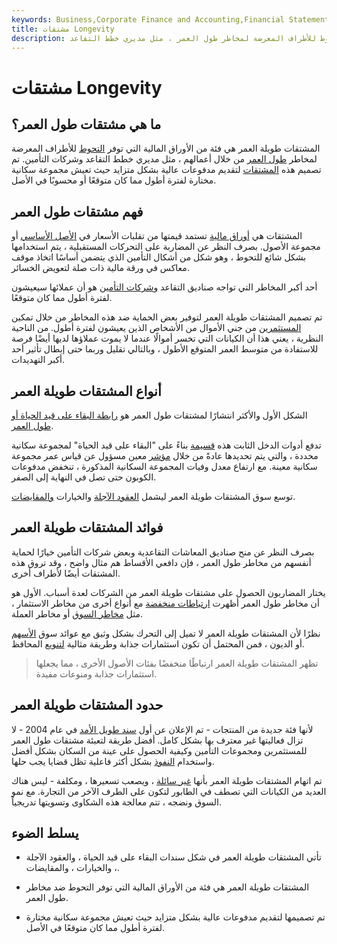 ```yaml
---
keywords: Business,Corporate Finance and Accounting,Financial Statements
title: مشتقات Longevity
description: المشتقات طويلة العمر هي فئة من الأوراق المالية التي توفر التحوط للأطراف المعرضة لمخاطر طول العمر ، مثل مديري خطط التقاعد.
---
```


# مشتقات Longevity
## ما هي مشتقات طول العمر؟

المشتقات طويلة العمر هي فئة من الأوراق المالية التي توفر [التحوط](/hedge) للأطراف المعرضة لمخاطر [طول العمر](/longevityrisk) من خلال أعمالهم ، مثل مديري خطط التقاعد وشركات التأمين. تم تصميم هذه [المشتقات](/derivative) لتقديم مدفوعات عالية بشكل متزايد حيث تعيش مجموعة سكانية مختارة لفترة أطول مما كان متوقعًا أو محسوبًا في الأصل.

## فهم مشتقات طول العمر

المشتقات هي [أوراق مالية](/security) تستمد قيمتها من تقلبات الأسعار في [الأصل الأساسي](/asset) أو مجموعة الأصول. بصرف النظر عن المضاربة على التحركات المستقبلية ، يتم استخدامها بشكل شائع للتحوط ، وهو شكل من أشكال التأمين الذي يتضمن أساسًا اتخاذ موقف معاكس في ورقة مالية ذات صلة لتعويض الخسائر.

أحد أكبر المخاطر التي تواجه صناديق التقاعد [وشركات التأمين](/insurance) هو أن عملائها سيعيشون لفترة أطول مما كان متوقعًا.

تم تصميم المشتقات طويلة العمر لتوفير بعض الحماية ضد هذه المخاطر من خلال تمكين [المستثمرين](/investor) من جني الأموال من الأشخاص الذين يعيشون لفترة أطول. من الناحية النظرية ، يعني هذا أن الكيانات التي تخسر أموالًا عندما لا يموت عملاؤها لديها أيضًا فرصة للاستفادة من متوسط العمر المتوقع الأطول ، وبالتالي تقليل وربما حتى إبطال تأثير أحد أكبر التهديدات.

## أنواع المشتقات طويلة العمر

الشكل الأول والأكثر انتشارًا لمشتقات طول العمر هو [رابطة البقاء على قيد الحياة أو طول العمر](/survivor-bond).

تدفع أدوات الدخل الثابت هذه [قسيمة](/coupon) بناءً على "البقاء على قيد الحياة" لمجموعة سكانية محددة ، والتي يتم تحديدها عادةً من خلال [مؤشر](/index) معين مسؤول عن قياس عمر مجموعة سكانية معينة. مع ارتفاع معدل وفيات المجموعة السكانية المذكورة ، تنخفض مدفوعات الكوبون حتى تصل في النهاية إلى الصفر.

توسع سوق المشتقات طويلة العمر ليشمل [العقود الآجلة](/forwardcontract) والخيارات [والمقايضات](/swap).

## فوائد المشتقات طويلة العمر

بصرف النظر عن منح صناديق المعاشات التقاعدية وبعض شركات التأمين خيارًا لحماية أنفسهم من مخاطر طول العمر ، فإن دافعي الأقساط هم مثال واضح ، وقد تروق هذه المشتقات أيضًا لأطراف أخرى.

يختار المضاربون الحصول على مشتقات طويلة العمر من الشركات لعدة أسباب. الأول هو أن مخاطر طول العمر أظهرت [ارتباطات منخفضة](/correlation) مع أنواع أخرى من مخاطر الاستثمار ، مثل [مخاطر السوق](/marketrisk) أو مخاطر العملة.

نظرًا لأن المشتقات طويلة العمر لا تميل إلى التحرك بشكل وثيق مع عوائد سوق [الأسهم](/equity) أو الديون ، فمن المحتمل أن تكون استثمارات جذابة وطريقة مثالية [لتنويع](/diversification) المحافظ.

> تظهر المشتقات طويلة العمر ارتباطًا منخفضًا بفئات الأصول الأخرى ، مما يجعلها استثمارات جذابة ومنوعات مفيدة.

>

## حدود المشتقات طويلة العمر

لأنها فئة جديدة من المنتجات - تم الإعلان عن أول [سند طويل الأمد](/bond) في عام 2004 - لا تزال فعاليتها غير معترف بها بشكل كامل. أفضل طريقة لتعبئة مشتقات طول العمر للمستثمرين ومجموعات التأمين وكيفية الحصول على عينة من السكان بشكل أفضل واستخدام [النفوذ](/leverage) بشكل أكثر فاعلية تظل قضايا يجب حلها.

تم اتهام المشتقات طويلة العمر بأنها [غير سائلة](/illiquid) ، ويصعب تسعيرها ، ومكلفة - ليس هناك العديد من الكيانات التي تصطف في الطابور لتكون على الطرف الآخر من التجارة. مع نمو السوق ونضجه ، تتم معالجة هذه الشكاوى وتسويتها تدريجياً.

## يسلط الضوء

- تأتي المشتقات طويلة العمر في شكل سندات البقاء على قيد الحياة ، والعقود الآجلة ، والخيارات ، والمقايضات.

- المشتقات طويلة العمر هي فئة من الأوراق المالية التي توفر التحوط ضد مخاطر طول العمر.

- تم تصميمها لتقديم مدفوعات عالية بشكل متزايد حيث تعيش مجموعة سكانية مختارة لفترة أطول مما كان متوقعًا في الأصل.

